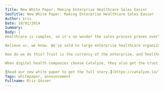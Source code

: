 ```yaml
---
Title: New White Paper: Making Enterprise Healthcare Sales Easier
SeoTitle: New White Paper: Making Enterprise Healthcare Sales Easier
Author: kris
Date: 10/01/2014
Summary: 
Body: |
Healthcare is complex, so it's no wonder the sales process proves overly complicated.

Believe us, we know. We've sold to large enterprise healthcare organizations who are now happy customers and important partners. But we also have an intimate understanding because of our role helping smaller customers sell into these same institutions. Part of what you buy with Catalyze is services to help you accelerate your sales process.

How do we do this? Trust is the currency of the enterprise, and healthcare is no different. Catalyze has emerged as a highly trusted vendor within healthcare. Partly because we've been through three independent audits, partly because we are thought leaders in compliance and security, but mostly because of our track record of successful service.

When digital health companies choose Catalyze, they also get the trust and history that make CIOs raise their eyebrow.

[Read our new white paper to get the full story.](https://catalyze.io/learn/whitepapers/making-enterprise-healthcare-sales-easier/)
Tags: whitepaper, announcement
Fullname: Kris Gösser
---
```

